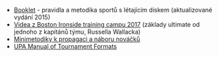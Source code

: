 - [Booklet](http://bit.ly/metodikafrisbee) - pravidla a metodika sportů s létajícím diskem (aktualizované vydání 2015)
- [Videa z Boston Ironside training campu 2017](https://inner-wisdom.thinkific.com/courses/ironside-tc) (základy ultimate od jednoho z kapitánů týmu, Russella Wallacka)
- [Minimetodiky k propagaci a náboru nováčků](https://drive.google.com/open?id=17KrGBT-XM_6o1-8n-4_KPPyId9rwZp6d)
- [UPA Manual of Tournament Formats](https://www.cs.rochester.edu/u/ferguson/ultimate/upa-formats/)
